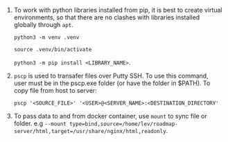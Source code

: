 1. To work with python libraries installed from pip, it is best to create virtual environments, so that there are no clashes with libraries installed globally through ```apt```.<p>```python3 -m venv .venv```</p><p>```source .venv/bin/activate```</p><p>```python3 -m pip install <LIBRARY_NAME>```.</p>
2. ```pscp``` is used to transafer files over Putty SSH. To use this command, user must be in the pscp.exe folder (or have the folder in $PATH). To copy file from host to server:<p>```pscp '<SOURCE_FILE>' '<USER>@<SERVER_NAME>:<DESTINATION_DIRECTORY'```</p>
3. To pass data to and from docker container, use ```mount``` to sync file or folder. e.g ```--mount type=bind,source=/home/lev/roadmap-server/html,target=/usr/share/nginx/html,readonly```.
